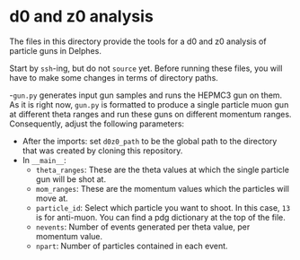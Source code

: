 # d0 and z0 analysis
The files in this directory provide the tools for a d0 and z0 analysis of particle guns in Delphes.

Start by `ssh`-ing, but do not `source` yet. Before running these files, you will have to make some changes in terms of directory paths.

-`gun.py` generates input gun samples and runs the HEPMC3 gun on them. As it is right now, `gun.py` is formatted to produce a single particle muon gun at different theta ranges and run these guns on different momentum ranges. Consequently, adjust the following parameters:
  - After the imports: set `d0z0_path` to be the global path to the directory that was created by cloning this repository.
  - In `__main__`:
    - `theta_ranges`: These are the theta values at which the single particle gun will be shot at.
    - `mom_ranges`: These are the momentum values which the particles will move at.
    - `particle_id`: Select which particle you want to shoot. In this case, `13` is for anti-muon. You can find a pdg dictionary at the top of the file.
    - `nevents`: Number of events generated per theta value, per momentum value.
    - `npart`: Number of particles contained in each event.
